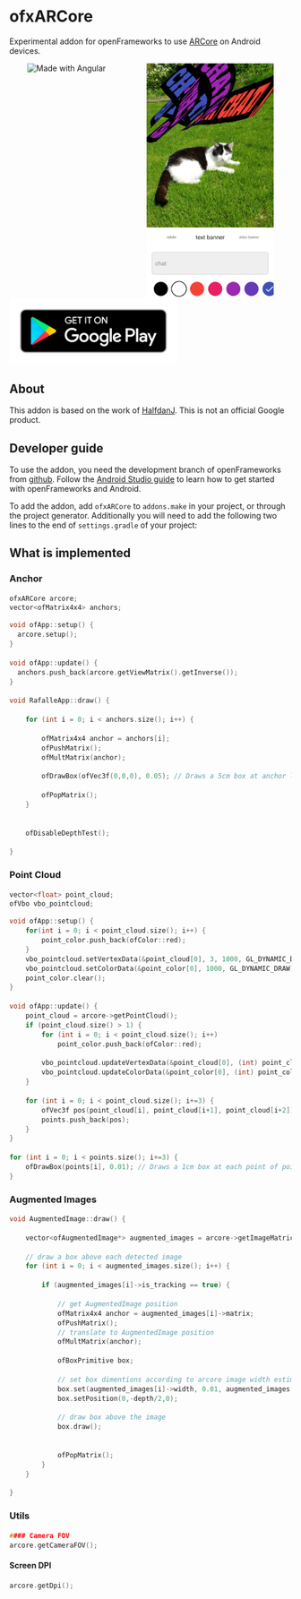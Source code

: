 # ofxARCore
Experimental addon for openFrameworks to use [ARCore](https://developers.google.com/ar) on Android devices.
  <div style="position: relative; width: 90%; height: 100%; margin-left:5%; margin-right: 5%;display: flex; justify-content: center; float: left;">
    <img align="left" src=".img/demo.gif" style="padding-left:1%; padding-right:1%" alt="Made with Angular" title="Angular"  width="45%" />
    <img align="left" src=".img/demo.webp" style="padding-left:1%; padding-right:1%" alt="Made with Bootstrap" title="Bootstrap"  width="50%" />
  </div>
<div style="position: relative; display: inline-block; width=300px;">
  <a style="margin-left: auto; margin-right: auto; display: block; width: 300px;" href="https://play.google.com/store/apps/details?id=cc.openframeworks.ardrawing">
    <img style="margin-left: auto; margin-right: auto; display: block; width: 300px;" src=".img/dl.png"  />
  </a>
</div>





## About
This addon is based on the work of [HalfdanJ](https://github.com/HalfdanJ/).
This is not an official Google product.

## Developer guide
To use the addon, you need the development branch of openFrameworks from [github](http://github.com/openFrameworks/openFrameworks).  Follow the [Android Studio guide](https://github.com/openframeworks/openFrameworks/blob/master/docs/android_studio.md) to learn how to get started with openFrameworks and Android.

To add the addon, add `ofxARCore` to `addons.make` in your project, or through the project generator. Additionally you will need to add the following two lines to the end of `settings.gradle` of your project:

## What is implemented

### Anchor

```h
ofxARCore arcore;
vector<ofMatrix4x4> anchors;
```

```cpp
void ofApp::setup() {
  arcore.setup();
}

void ofApp::update() {
  anchors.push_back(arcore.getViewMatrix().getInverse());
}

void RafalleApp::draw() {

    for (int i = 0; i < anchors.size(); i++) {

        ofMatrix4x4 anchor = anchors[i];
        ofPushMatrix();
        ofMultMatrix(anchor);

        ofDrawBox(ofVec3f(0,0,0), 0.05); // Draws a 5cm box at anchor location

        ofPopMatrix();
    }


    ofDisableDepthTest();

}


```

### Point Cloud

```h
vector<float> point_cloud;
ofVbo vbo_pointcloud;
```

```cpp
void ofApp::setup() {
    for(int i = 0; i < point_cloud.size(); i++) {
        point_color.push_back(ofColor::red);
    }
    vbo_pointcloud.setVertexData(&point_cloud[0], 3, 1000, GL_DYNAMIC_DRAW);
    vbo_pointcloud.setColorData(&point_color[0], 1000, GL_DYNAMIC_DRAW);
    point_color.clear();
}

void ofApp::update() {
    point_cloud = arcore->getPointCloud();
    if (point_cloud.size() > 1) {
        for (int i = 0; i < point_cloud.size(); i++)
            point_color.push_back(ofColor::red);

        vbo_pointcloud.updateVertexData(&point_cloud[0], (int) point_cloud.size() * 2);
        vbo_pointcloud.updateColorData(&point_color[0], (int) point_color.size() * 2);
    }

    for (int i = 0; i < point_cloud.size(); i+=3) {
        ofVec3f pos(point_cloud[i], point_cloud[i+1], point_cloud[i+2]);
        points.push_back(pos);
    }
}

for (int i = 0; i < points.size(); i+=3) {
    ofDrawBox(points[i], 0.01); // Draws a 1cm box at each point of point cloud
}

```

### Augmented Images
```cpp
void AugmentedImage::draw() {

    vector<ofAugmentedImage*> augmented_images = arcore->getImageMatrices();

    // draw a box above each detected image
    for (int i = 0; i < augmented_images.size(); i++) {

        if (augmented_images[i]->is_tracking == true) {

            // get AugmentedImage position
            ofMatrix4x4 anchor = augmented_images[i]->matrix;
            ofPushMatrix();
            // translate to AugmentedImage position
            ofMultMatrix(anchor);

            ofBoxPrimitive box;

            // set box dimentions according to arcore image width estimation
            box.set(augmented_images[i]->width, 0.01, augmented_images[i]->height);
            box.setPosition(0,-depth/2,0);

            // draw box above the image
            box.draw();


            ofPopMatrix();
        }
    }

}

```

### Utils
```cpp
#### Camera FOV
arcore.getCameraFOV();
```
#### Screen DPI
```cpp
arcore.getDpi();
```
